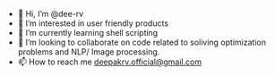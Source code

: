 - 👋 Hi, I’m @dee-rv
- 👀 I’m interested in user friendly products
- 🌱 I’m currently learning shell scripting
- 💞️ I’m looking to collaborate on code related to soliving optimization problems and NLP/ Image processing.
- 📫 How to reach me deepakrv.official@gmail.com

<!---
dee-rv/dee-rv is a ✨ special ✨ repository because its `README.md` (this file) appears on your GitHub profile.
You can click the Preview link to take a look at your changes.
--->
